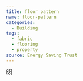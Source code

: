 ```yaml
---
title: floor pattern
name: floor-pattern
categories:
  - Building
tags:
  - fabric
  - flooring
  - property
source: Energy Saving Trust
---
```

<svg xmlns="http://www.w3.org/2000/svg" width="16" height="16" fill="currentColor" class="esti esti-floor-pattern" viewBox="0 0 16 16">
  <path fill-rule="evenodd" clip-rule="evenodd" d="M5.35406 0.853554L1.20711 5.00051L2.875 6.66841L8.52435 1.01905L8.35936 0.854065C8.1641 0.658803 8.1641 0.34222 8.35936 0.146958C8.55463 -0.0483043 8.87121 -0.0483043 9.06647 0.146958L13.2511 4.33163L14.794 2.78874L12.9007 0.895356C12.7054 0.700093 12.7054 0.383511 12.9007 0.188248C13.0959 -0.00701399 13.4125 -0.00701399 13.6078 0.188248L15.7663 2.3468C16.0104 2.59087 16.0104 2.9866 15.7663 3.23068L13.9582 5.03874L15.7663 6.8468C16.0104 7.09088 16.0104 7.48661 15.7663 7.73068L13.9582 9.53874L15.7663 11.3468C16.0104 11.5909 16.0104 11.9866 15.7663 12.2307L13.9582 14.0387L15.0235 15.104C15.2187 15.2992 15.2187 15.6158 15.0235 15.8111C14.8282 16.0063 14.5116 16.0063 14.3164 15.8111L9.23146 10.7262L7.50282 12.4548L10.0659 15.0179C10.2612 15.2132 10.2612 15.5298 10.0659 15.725C9.87067 15.9203 9.55408 15.9203 9.35882 15.725L6.79571 13.1619L4.23345 15.7242C4.03819 15.9194 3.72161 15.9194 3.52634 15.7242C3.33108 15.5289 3.33108 15.2123 3.52634 15.0171L8.52435 10.0191L6.98146 8.47616L0.853553 14.6041C0.658291 14.7993 0.341709 14.7993 0.146447 14.6041C-0.0488155 14.4088 -0.0488155 14.0922 0.146447 13.897L2.06704 11.9764C2.01157 11.9521 1.95961 11.9172 1.91421 11.8718L0.234835 10.1925C-0.00924259 9.94838 -0.0092428 9.55265 0.234835 9.30858L2.16789 7.37552L0.234835 5.44246C-0.0092427 5.19838 -0.00924273 4.80265 0.234835 4.55857L4.64696 0.146447C4.84222 -0.0488157 5.1588 -0.0488155 5.35406 0.146447C5.54932 0.341709 5.54932 0.658292 5.35406 0.853554ZM2.72585 11.3176L8.52435 5.51905L6.98146 3.97616L1.20711 9.75052L2.62132 11.1647C2.66672 11.2101 2.70156 11.2621 2.72585 11.3176ZM9.23146 6.22616L7.68856 7.76906L13.2511 13.3316L14.794 11.7887L9.23146 6.22616ZM13.2511 8.83164L7.68856 3.26905L9.23146 1.72616L14.794 7.28874L13.2511 8.83164Z"/>
</svg>